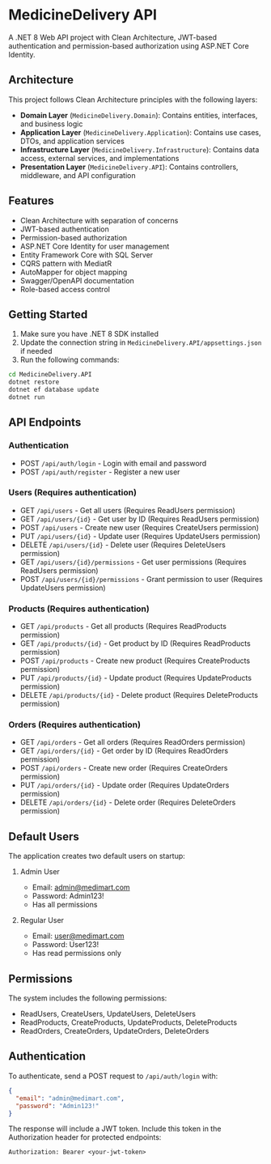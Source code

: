 # MedicineDelivery API

A .NET 8 Web API project with Clean Architecture, JWT-based authentication and permission-based authorization using ASP.NET Core Identity.

## Architecture

This project follows Clean Architecture principles with the following layers:

- **Domain Layer** (`MedicineDelivery.Domain`): Contains entities, interfaces, and business logic
- **Application Layer** (`MedicineDelivery.Application`): Contains use cases, DTOs, and application services
- **Infrastructure Layer** (`MedicineDelivery.Infrastructure`): Contains data access, external services, and implementations
- **Presentation Layer** (`MedicineDelivery.API`): Contains controllers, middleware, and API configuration

## Features

- Clean Architecture with separation of concerns
- JWT-based authentication
- Permission-based authorization
- ASP.NET Core Identity for user management
- Entity Framework Core with SQL Server
- CQRS pattern with MediatR
- AutoMapper for object mapping
- Swagger/OpenAPI documentation
- Role-based access control

## Getting Started

1. Make sure you have .NET 8 SDK installed
2. Update the connection string in `MedicineDelivery.API/appsettings.json` if needed
3. Run the following commands:

```bash
cd MedicineDelivery.API
dotnet restore
dotnet ef database update
dotnet run
```

## API Endpoints

### Authentication
- POST `/api/auth/login` - Login with email and password
- POST `/api/auth/register` - Register a new user

### Users (Requires authentication)
- GET `/api/users` - Get all users (Requires ReadUsers permission)
- GET `/api/users/{id}` - Get user by ID (Requires ReadUsers permission)
- POST `/api/users` - Create new user (Requires CreateUsers permission)
- PUT `/api/users/{id}` - Update user (Requires UpdateUsers permission)
- DELETE `/api/users/{id}` - Delete user (Requires DeleteUsers permission)
- GET `/api/users/{id}/permissions` - Get user permissions (Requires ReadUsers permission)
- POST `/api/users/{id}/permissions` - Grant permission to user (Requires UpdateUsers permission)

### Products (Requires authentication)
- GET `/api/products` - Get all products (Requires ReadProducts permission)
- GET `/api/products/{id}` - Get product by ID (Requires ReadProducts permission)
- POST `/api/products` - Create new product (Requires CreateProducts permission)
- PUT `/api/products/{id}` - Update product (Requires UpdateProducts permission)
- DELETE `/api/products/{id}` - Delete product (Requires DeleteProducts permission)

### Orders (Requires authentication)
- GET `/api/orders` - Get all orders (Requires ReadOrders permission)
- GET `/api/orders/{id}` - Get order by ID (Requires ReadOrders permission)
- POST `/api/orders` - Create new order (Requires CreateOrders permission)
- PUT `/api/orders/{id}` - Update order (Requires UpdateOrders permission)
- DELETE `/api/orders/{id}` - Delete order (Requires DeleteOrders permission)

## Default Users

The application creates two default users on startup:

1. Admin User
   - Email: admin@medimart.com
   - Password: Admin123!
   - Has all permissions

2. Regular User
   - Email: user@medimart.com
   - Password: User123!
   - Has read permissions only

## Permissions

The system includes the following permissions:

- ReadUsers, CreateUsers, UpdateUsers, DeleteUsers
- ReadProducts, CreateProducts, UpdateProducts, DeleteProducts
- ReadOrders, CreateOrders, UpdateOrders, DeleteOrders

## Authentication

To authenticate, send a POST request to `/api/auth/login` with:
```json
{
  "email": "admin@medimart.com",
  "password": "Admin123!"
}
```

The response will include a JWT token. Include this token in the Authorization header for protected endpoints:
```
Authorization: Bearer <your-jwt-token>
```
